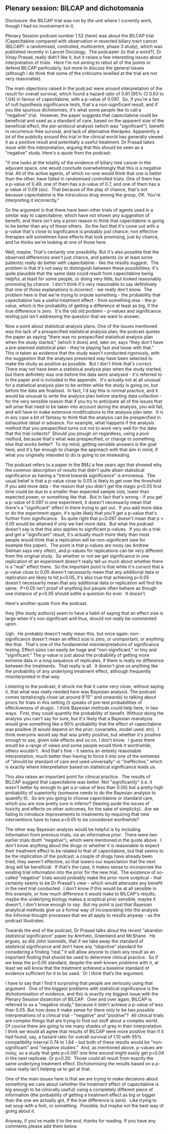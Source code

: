 ## Plenary session: BILCAP and dichotomania

Disclosure: the BILCAP trial was run by the unit where I currently work, though I had no involvement in it.

Plenary Session podcast number 1.52 (here) was about the BILCAP trial (Capecitabine compared with observation in resected biliary tract cancer (BILCAP): a randomised, controlled, multicentre, phase 3 study), which was published recently in Lancet Oncology.  The podcaster (is that a word?), Dr Vinay Prasad, really didn’t like it, but it raises a few interesting issues about interpretation of trials.  Here I'm not aiming to rebut all of the points or defend BILCAP particularly, but more to discuss the general issues (although I do think that some of the criticisms levelled at the trial are not very reasonable).

The main objections raised in the podcast were around interpretation of the result for overall survival, which found a hazard ratio of 0.81 (95% CI 0.63 to 1.04) in favour of capecitabine, with a p-value of 0.097.  So, if you're a fan of null hypothesis significance tests, that's a non-significant result, and if you like spurious dichotomies, it's what some people like to call a "negative" trial.  However, the paper suggests that capecitabine could be beneficial and used as a standard of care, based on the apparent size of the beneficial effect, the per-protocol analysis (which was "significant"), benefit in recurrence-free survival, and lack of alternative therapies. Apparently a lot of the publicity around this trial in the clinical world has generally viewed it as a positive result and potentially a useful treatment. Dr Prasad takes issue with this interpretation, arguing that this should be seen as a "negative" study. Here's a quote from the podcast:

"if one looks at the totality of the evidence of biliary tree cancer in the adjuvant space, one would conclude overwhelmingly that this is a negative trial. All of the active agents, of which no-one would think that one is better than the other, have failed in randomised controlled trials. One of them has a p-value of 0.49, one of them has a p-value of 0.7, and one of them has a p-value of 0.09 (sic).  That because of the play of chance, that's not because capecitabine is the miraculous drug among the group, OK. You're interpreting it incorrectly."

So the argument is that there have been other trials of agents used in a similar way to capecitabine, which have not shown any suggestion of benefit, and there isn't any a priori reason to think that capecitabine is going to be better than any of these others.  So the fact that it's come out with a p-value that's close to significance is probably just chance; non effective therapies will sometimes have effects that look promising, just by chance, and he thinks we're looking at one of those here.

Well, maybe. That's certainly one possibility. But it's also possible that the observed differences aren't just chance, and patients (or at least some patients) really do better with capecitabine - like the results suggest.  The problem is that it's not easy to distinguish between these possibilities; it's quite plausible that the same data could result from capecitabine being helpful, at least for some people, or doing very little, but looked reasonably promising by chance.  I don't think it's very reasonable to say definitively that one of those explanations is incorrect - we really don't know.  The problem here is that we're trying to impute something - the probability that capecitabine has a useful treatment effect - from something else - the p-value, which is the probability of getting a difference at least as big, if the true difference is zero.  It's the old old problem - p-values and significance testing just isn't addressing the question that we want to answer.




Now a point about statistical analysis plans. One of the issues mentioned was the lack of a prespecified statistical analysis plan; the podcast quotes the paper as saying "there was no prespecified statistical analysis plan when the study started," (which it does) and, later on, says "they don't have a pre-planned statistical plan - they're playing fast and loose with that."  This is taken as evidence that the study wasn't conducted rigorously, with the suggestion that the analyses presented may have been selected to make the study as positive as possible.  But I don't think that's correct.  There may not have been a statistical analysis plan when the study started, but there definitely was one before the data were analysed - it's referred to in the paper and is included in the appendix.  It's actually not at all unusual for a statistical analysis plan to be written while the study is going on, but before the data are finalised.  In fact, I'd say this is normal practice, and it would be unusual to write the analysis plan before starting data collection - for the very sensible reason that if you try to anticipate all of the issues that will arise that need to be taken into account during the analysis, you will fail, and will have to make extensive modifications to the analysis plan later.  It is in any case a bit of fantasy to think that the analysis can be prespecified in exhaustive detail in advance. For example, what happens if the analysis method that you prespecified turns out not to work very well for the data that the trial collects?  Should you plough on regardless, using a poor method, because that's what was prespecified, or change to something else that works better?  To my mind, getting sensible answers is the goal here, and it's fair enough to change the approach with that aim in mind, if what you originally intended to do is going to be misleading.




The podcast refers to a paper in the BMJ a few years ago that showed why the common description of results that didn't quite attain statistical significance as having a "trend towards significance" is erroneous.  The usual belief is that a p-value close to 0.05 is likely to get over the threshold if you add more data - the reason that you didn't get the magic p<0.05 first time could be due to a smaller than expected sample size, lower than expected power, or something like that.  But in fact that's wrong - if you get a p-value of 0.097 in one experiment, it doesn't necessarily mean that there's a "significant" effect in there trying to get out.  If you add more data or do the experiment again, it's quite likely that you'll get a p-value that's further from significance.  So quite right that p=0.097 doesn't mean that p < 0.05 would be attained if only we had more data.  But what the podcast doesn't say is that this also applies to significant p-values.  If you do a trial and get a "significant" result, it's actually much more likely than most people would think that a replication will be non-significant (see for example this paper).  The point is that p-values are noisy (as Andrew Gelman says very often), and p-values for replications can be very different from the original study.  So whether or not we get significance in one replication of an experiment doesn't really tell us much about whether there is a "real" effect there.  So the important point is that while it's correct that a p-value close to 0.05 doesn't necessarily mean that any additional data or replication are likely to hit p<0.05, it's also true that achieving p<0.05 doesn't necessarily mean that any additional data or replication will find the same.  P<0.05 isn't proof of anything but people often behave as though one instance of p<0.05 should settle a question for ever.  It doesn't.




Here's another quote from the podcast.

they [the study authors] seem to have a habit of saying that an effect size is large when it's non significant and thus, should not really be commented upon.

Ugh.  He probably doesn't really mean this, but once again: non-significance doesn't mean an effect size is zero, or unimportant, or anything like that.  That's one of the fundamental misinterpretations of significance testing. Effect sizes can easily be huge and "non-significant," or tiny and "significant." The p-value is just about the probability of getting more extreme data in a long sequence of replicates, if there is really no difference between the treatments.  That really is all.  It doesn't give us anything like the probability of any underlying treatment effect, although frequently misinterpreted in that way.

Listening to the podcast, it struck me that it came very close, without saying it, that what was really needed here was Bayesian analysis. The podcast comes tantalisingly close (at around 9'15'' and onwards) to talking about priors for trials in this setting (it speaks of pre-test probabilities of effectiveness of drugs).  I think Bayesian methods could help here, in two ways.  First, they could quantify the probability of benefit. Without doing the analysis you can't say for sure, but it's likely that a Bayesian reanalysis would give something like a 90% probability that the effect of capecitabine was positive (it would depend on the prior, covariates, model used, etc).  I think everyone would say that was pretty positive, but whether it's positive enough to use, given side effects and so on, I don't know.  I guess there would be a range of views and some people would think it worthwhile, others wouldn't.  And that's fine - it seems an entirely reasonable interpretation, much better than having to force it into one of the extremes of "should be standard of care and used universally" or "ineffective," which is exactly where interpretation based on statistical significance leads us.

This also raises an important point for clinical practice.  The results of BILCAP suggest that capecitabine was better. Not "significantly" (i.e. it wasn't better by enough to get a p-value of less than 0.05) but a pretty high probability of superiority (someone needs to do the Bayesian analysis to quantify it).  So are you going to choose capecitabine or standard care, which you are now pretty sure is inferior? (leaving aside the issues of toxicity and effects on other outcomes, for the sake of simplicity).  Are we failing to introduce improvements to treatments by requiring that new interventions have to have p<0.05 to be considered worthwhile?

The other way Bayesian analysis would be helpful is by including information from previous trials, via an informative prior.  There were two earlier trials (both "negative"), which were mentioned in the quote above.  I don't know anything about the drugs or whether it is reasonable to expect their treatment effect to be related to that of capecitabine, but that seems to be the implication of the podcast; a couple of drugs have already been tried, they weren't effective, so that lowers our expectation that the next drug will be beneficial.  If that's the case, it makes sense to incorporate the existing trial information into the prior for the new trial.  The existence of so-called "negative" trials would probably make the prior more sceptical - that certainly seems to be Dr Prasad's view - which would attenuate any benefit in the next trial conducted.  I don't know if this would be at all sensible in this example, or how much difference it would make to BILCAP's results; maybe the underlying biology makes a sceptical prior sensible, maybe it doesn't, I don't know enough to say.  But my point is just that Bayesian analytical methods give us a formal way of incorporating into the analysis the informal thought processes that we all apply to results anyway - as the podcast illustrates.

Towards the end of the podcast, Dr Prasad talks about the recent “abandon statistical significance” paper by Amrhein, Greenland and McShane.  He argues, as did John Ioannidis, that if we take away the standard of statistical significance and don’t have any “objective” standard for considering a finding “real,” it will allow anyone to claim any result as an important finding that should be used to determine clinical practice.  So if we keep the p<0.05 standard, despite the well-known problems with it, at least we will know that the treatment achieved a baseline standard of evidence sufficient for it to be used.  Or I think that’s the argument.

I have to say that I find it surprising that people are seriously using that argument.  One of the biggest problems with statistical significance is the dichotomisation of evidence, and this is exactly my biggest issue with the Plenary Session dissection of BILCAP.  Over and over again, BILCAP is referred to as a "negative study," because it didn’t achieve a p-value of less than 0.05. But how does it make sense for there only to be two possible interpretations of a clinical trial - "negative" and "positive"?  All clinical trials are complex things that are trying to find out stuff about a complex world.  Of course there are going to me many shades of grey in their interpretation.  I think we would all agree that results of BILCAP were more positive than if it had found, say, a hazard ratio for overall survival of 1.10 with 95% compatibility interval 0.74 to 1.64 - but both of these results would be "non-significant" and "negative studies."  And, as mentioned above, p-values are noisy, so a study that gets p=0.097 one time around might easily get p=0.04 in the next replicate. Or p=0.20.  Those could all result from exactly the same underlying treatment effect. Dichotomising the results based on a p-value really isn't helping us to get at that.

One of the main issues here is that we are trying to make decisions about something we care about (whether the treatment effect of capecitabine is big enough to be clinically useful) using a completely different piece of information (the probability of getting a treatment effect as big or bigger than the one we actually got, if the true difference is zero).  Like trying to eat soup with a fork, or something.  Possible, but maybe not the best way of going about it.

Anyway, if you've made it to the end, thanks for reading. If you have any comments please add them below.
